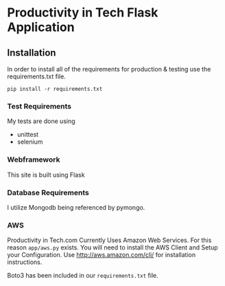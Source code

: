 # Productivity in Tech Flask Application

## Installation
In order to install all of the requirements for production & testing use the requirements.txt file. 

`pip install -r requirements.txt`

### Test Requirements
My tests are done using 

- unittest
- selenium

### Webframework
This site is built using Flask

### Database Requirements
I utilize Mongodb being referenced by pymongo.

### AWS
Productivity in Tech.com Currently Uses Amazon Web Services. For this reason `app/aws.py` exists.
You will need to install the AWS Client and Setup your Configuration. Use http://aws.amazon.com/cli/ for installation instructions. 

Boto3 has been included in our `requirements.txt` file. 
